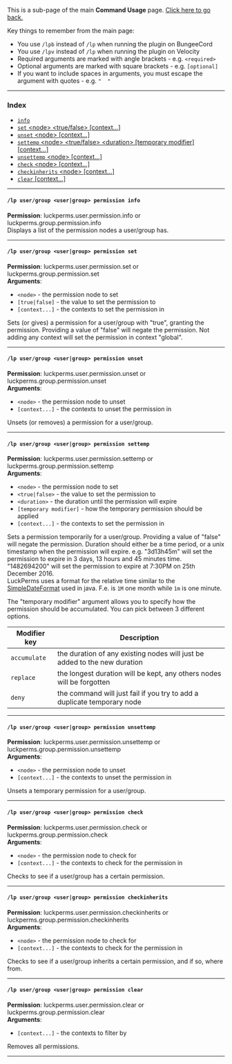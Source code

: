 This is a sub-page of the main **Command Usage** page. [Click here to go back.](https://github.com/lucko/LuckPerms/wiki/Command-Usage)

Key things to remember from the main page:

* You use `/lpb` instead of `/lp` when running the plugin on BungeeCord
* You use `/lpv` instead of `/lp` when running the plugin on Velocity
* Required arguments are marked with angle brackets - e.g. `<required>`
* Optional arguments are marked with square brackets - e.g. `[optional]`
* If you want to include spaces in arguments, you must escape the argument with quotes - e.g. `"  "`

___

### Index
*  [`info`](#lp-usergroup-usergroup-permission-info)
*  [`set` \<node\> \<true/false\> [context...]](#lp-usergroup-usergroup-permission-set)
*  [`unset` \<node\> [context...]](#lp-usergroup-usergroup-permission-unset)
*  [`settemp` \<node\> \<true/false\> \<duration\> [temporary modifier] [context...]](#lp-usergroup-usergroup-permission-settemp)
*  [`unsettemp` \<node\> [context...]](#lp-usergroup-usergroup-permission-unsettemp)
*  [`check` \<node\> [context...]](#lp-usergroup-usergroup-permission-check)
*  [`checkinherits` \<node\> [context...]](#lp-usergroup-usergroup-permission-checkinherits)
*  [`clear` [context...]](#lp-usergroup-usergroup-permission-clear)

___
#### `/lp user/group <user|group> permission info`  
**Permission**: luckperms.user.permission.info or luckperms.group.permission.info  
Displays a list of the permission nodes a user/group has.

___
#### `/lp user/group <user|group> permission set`  
**Permission**: luckperms.user.permission.set or luckperms.group.permission.set  
**Arguments**:  
* `<node>` - the permission node to set
* `[true|false]` - the value to set the permission to
* `[context...]` - the contexts to set the permission in

Sets (or gives) a permission for a user/group with "true", granting the permission. Providing a value of "false" will negate the permission. Not adding any context will set the permission in context "global".

___
#### `/lp user/group <user|group> permission unset`  
**Permission**: luckperms.user.permission.unset or luckperms.group.permission.unset  
**Arguments**:  
* `<node>` - the permission node to unset
* `[context...]` - the contexts to unset the permission in

Unsets (or removes) a permission for a user/group.

___
#### `/lp user/group <user|group> permission settemp`  
**Permission**: luckperms.user.permission.settemp or luckperms.group.permission.settemp  
**Arguments**:  
* `<node>` - the permission node to set
* `<true|false>` - the value to set the permission to
* `<duration>` - the duration until the permission will expire
* `[temporary modifier]` - how the temporary permission should be applied
* `[context...]` - the contexts to set the permission in

Sets a permission temporarily for a user/group. Providing a value of "false" will negate the permission. Duration should either be a time period, or a unix timestamp when the permission will expire. e.g. "3d13h45m" will set the permission to expire in 3 days, 13 hours and 45 minutes time. "1482694200" will set the permission to expire at 7:30PM on 25th December 2016.  
LuckPerms uses a format for the relative time similar to the [SimpleDateFormat](https://docs.oracle.com/javase/7/docs/api/java/text/SimpleDateFormat.html) used in java. F.e. is `1M` one month while `1m` is one minute.

The "temporary modifier" argument allows you to specify how the permission should be accumulated. You can pick between 3 different options.

| Modifier key | Description                                                               |
|--------------|---------------------------------------------------------------------------|
| `accumulate` | the duration of any existing nodes will just be added to the new duration |
| `replace`    | the longest duration will be kept, any others nodes will be forgotten     |
| `deny`       | the command will just fail if you try to add a duplicate temporary node   |

___
#### `/lp user/group <user|group> permission unsettemp`  
**Permission**: luckperms.user.permission.unsettemp or luckperms.group.permission.unsettemp  
**Arguments**:  
* `<node>` - the permission node to unset
* `[context...]` - the contexts to unset the permission in

Unsets a temporary permission for a user/group.

___
#### `/lp user/group <user|group> permission check`  
**Permission**: luckperms.user.permission.check or luckperms.group.permission.check  
**Arguments**:  
* `<node>` - the permission node to check for
* `[context...]` - the contexts to check for the permission in

Checks to see if a user/group has a certain permission.

___
#### `/lp user/group <user|group> permission checkinherits`  
**Permission**: luckperms.user.permission.checkinherits or luckperms.group.permission.checkinherits  
**Arguments**:  
* `<node>` - the permission node to check for
* `[context...]` - the contexts to check for the permission in

Checks to see if a user/group inherits a certain permission, and if so, where from.

___
#### `/lp user/group <user|group> permission clear`  
**Permission**: luckperms.user.permission.clear or luckperms.group.permission.clear  
**Arguments**:  
* `[context...]` - the contexts to filter by

Removes all permissions.

___
